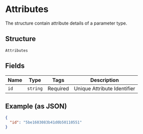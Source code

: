 
# Attributes

The structure contain attribute details of a parameter type.

## Structure

`Attributes`

## Fields

| Name | Type | Tags | Description |
|  --- | --- | --- | --- |
| `id` | `string` | Required | Unique Attribute Identifier |

## Example (as JSON)

```json
{
  "id": "5be1603083b41d0b50110551"
}
```

